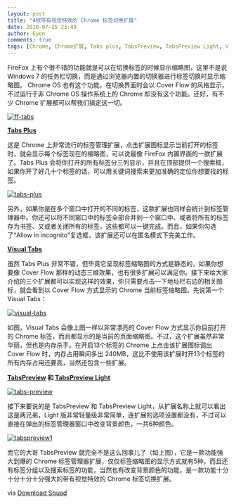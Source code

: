 ```yaml
---
layout: post
title: "4枚带有视觉特效的 Chrome 标签切换扩展"
date: 2010-07-25 23:49
author: Eyon
comments: true
tags: [Chrome, Chrome扩展, Tabs plus, TabsPreview, TabsPreview Light, Visual Tabs]
---
```

FireFox 上有个很不错的功能就是可以在切换标签的时候显示缩略图，这里不是说 Windows 7 的任务栏切换，而是通过浏览器内置的切换器进行标签切换时显示缩略图。 Chrome OS 也有这个功能，在切换界面时会以 Cover Flow 的风格显示，不过运行于非 Chrome OS 操作系统上的 Chrome 却没有这个功能。还好，有不少 Chrome 扩展都可以帮我们搞定这一切。

<a href="http://img.chromi.org/2010/07/ff-tabs.jpg">![](http://img.chromi.org/2010/07/ff-tabs-550x265.jpg "ff-tabs")</a>

**[Tabs Plus](https://chrome.google.com/extensions/detail/edooipcjkkbjmnogkdcahgmhbniipefp)**

这是 Chrome 上非常流行的标签管理扩展，点击扩展图标显示当前打开的标签时，就会显示每个标签现在的缩略图，可以说最像 FireFox 内置界面的一款扩展了。Tabs Plus 会将你打开的所有标签分三列显示，并且在顶部提供一个搜索框，如果你开了好几十个标签的话，可以用关键词搜索来更加准确的定位你想要找的标签。

<a href="http://img.chromi.org/2010/07/tabs-plus.jpg">![](http://img.chromi.org/2010/07/tabs-plus-550x421.jpg "tabs-plus")</a>

另外，如果你是在多个窗口中打开的不同的标签，这款扩展也同样会统计到标签管理器中。你还可以将不同窗口中的标签全部合并到一个窗口中、或者将所有的标签存为书签、又或者关闭所有的标签，这些都可以一键完成。而且，如果你<!--more-->勾选了“Allow in incognito”复选框，该扩展还可以在匿名模式下完美工作。

**[Visual Tabs](https://chrome.google.com/extensions/detail/gmpnbibondcjmkmmdmdjahgoglpendge)**

虽然 Tabs Plus 非常不错，但毕竟它呈现标签缩略图的方式是静态的，如果你想要像 Cover Flow 那样的动态三维效果，也有很多扩展可以满足你。接下来给大家介绍的三个扩展都可以实现这样的效果，你只需要点击一下地址栏右边的相关图标，就会看到以 Cover Flow 方式显示的 Chrome 当前标签缩略图。先说第一个 Visual Tabs：

<a href="http://img.chromi.org/2010/07/visual-tabs.jpg">![](http://img.chromi.org/2010/07/visual-tabs-550x330.jpg "visual-tabs")</a>

如图，Visual Tabs 会像上图一样以非常漂亮的 Cover Flow 方式显示你目前打开的 Chrome 标签，而且都显示的是当前的页面缩略图。不过，这个扩展虽然非常华丽，但也是内存杀手。在开启13个标签的 Chrome 上点击该扩展图标调出 Cover Flow 时，内存占用瞬间多出 240MB，这比不使用该扩展时开13个标签的所有内存占用还要高，当然还包含一些扩展。

**[TabsPreview](https://chrome.google.com/extensions/detail/gkfffobkcbchbenbkmlcmjefdhhipoce) 和 [TabsPreview Light](https://chrome.google.com/extensions/detail/cglmbklidaaijohankkjhfkcenkemmni)**

<a href="http://img.chromi.org/2010/07/tabs-preview.jpg">![](http://img.chromi.org/2010/07/tabs-preview-550x339.jpg "tabs-preview")</a>

接下来要说的是 TabsPreview 和 TabsPreview Light，从扩展名称上就可以看出这是两兄弟，Light 版非常轻量级非常简单，连扩展的选项设置都没有，不过可以直接在弹出的标签管理器窗口中改变背景颜色，一共6种颜色。

<a href="http://img.chromi.org/2010/07/tabspreview1.png">![](http://img.chromi.org/2010/07/tabspreview1.png "tabspreview1")</a>

而它的大哥 TabsPreview 就完全不是这么回事儿了（如上图），它是一款功能强大到爆的 Chrome 标签管理器扩展，仅仅标签缩略图的显示方式就有5种，而且还有标签分组以及搜索标签的功能，当然也有改变背景颜色的功能，是一款功能十分十分十分十分强大的带有视觉特效的 Chrome 标签切换扩展。 

via [Download Squad](http://www.downloadsquad.com/2010/07/24/tab-thumbnails-cover-flow-google-chrome/)
